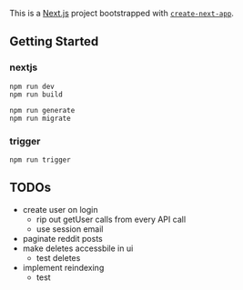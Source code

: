 This is a [Next.js](https://nextjs.org) project bootstrapped with [`create-next-app`](https://nextjs.org/docs/app/api-reference/cli/create-next-app).

## Getting Started
### nextjs
```
npm run dev
npm run build

npm run generate
npm run migrate
```

### trigger
```
npm run trigger
```

## TODOs
- create user on login
    - rip out getUser calls from every API call
    - use session email
- paginate reddit posts
- make deletes accessbile in ui
    - test deletes
- implement reindexing
    - test
